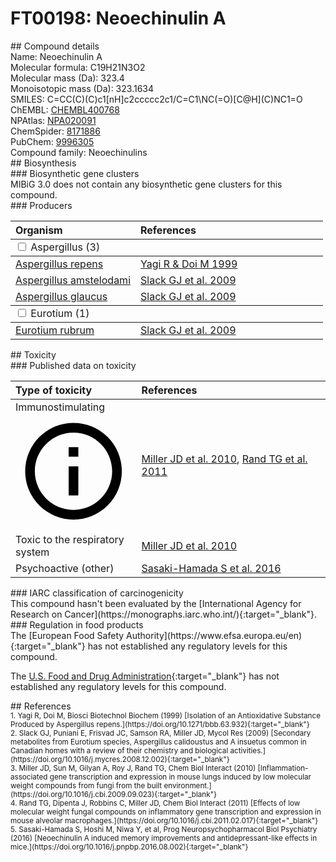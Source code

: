 
# FT00198: Neoechinulin A
<div class="molecule_image" style="float:left">
<img data-smiles= C=CC(C)(C)C1=C(/C=C2\NC(=O)[C@H](C)NC2=O)C2=CC=CC=C2N1 data-smiles-options="{ 'width': 350, 'height': 350 }" />
</div>
## Compound details
<div style="overflow:hidden">
Name: Neoechinulin A<br>
Molecular formula: C19H21N3O2<br>
Molecular mass (Da): 323.4<br>
Monoisotopic mass (Da): 323.1634<br>
<div class="break_all">
SMILES: C=CC(C)(C)c1[nH]c2ccccc2c1/C=C1\NC(=O)[C@H](C)NC1=O<br>
</div>
        ChEMBL: <a href=https://www.ebi.ac.uk/chembl/compound_report_card/CHEMBL400768 target="_blank">CHEMBL400768</a><br>
        NPAtlas: <a href=https://www.npatlas.org/explore/compounds/NPA020091 target="_blank">NPA020091</a><br>
        ChemSpider: <a href=https://www.chemspider.com/Chemical-Structure.8171886.html target="_blank">8171886</a><br>
        PubChem: <a href=https://pubchem.ncbi.nlm.nih.gov/compound/9996305 target="_blank">9996305</a><br>
    Compound family: Neoechinulins<br>
</div>

<div markdown="block" class="section">
## Biosynthesis
<div markdown="block" class="subsection">
### Biosynthetic gene clusters
<div markdown="block" class="indented_block">
MIBiG 3.0 does not contain any biosynthetic gene clusters for this compound.
</div>
</div>

<div markdown="block" class="subsection">
### Producers
<table>
<thead>
<tr>
<th style="text-align: left;" role="columnheader" width="40%" data-sort-default>Organism</th>
<th style="text-align: left;" role="columnheader" width="60%">References</th>
</tr>
</thead>
        <tbody class="header">
        <tr>
        <td style="text-align: left;" colspan="2">
        <input type="checkbox" data-toggle="toggle" id=Aspergillus>
        <label for=Aspergillus>Aspergillus (3)</label>
        </td>
        </tr>
        </tbody>
        <tbody class="hide">
                <tr>
                <td style="text-align: left;"><a href="https://www.ncbi.nlm.nih.gov/Taxonomy/Browser/wwwtax.cgi?mode=Info&id=1405805" target="_blank">Aspergillus repens</a></td>
                <td style="text-align: left;"><a href="#REF00482">Yagi R &amp; Doi M 1999</a></td>
                </tr>
                <tr>
                <td style="text-align: left;"><a href="https://www.ncbi.nlm.nih.gov/Taxonomy/Browser/wwwtax.cgi?mode=Info&id=5054" target="_blank">Aspergillus amstelodami</a></td>
                <td style="text-align: left;"><a href="#REF00483">Slack GJ et al. 2009</a></td>
                </tr>
                <tr>
                <td style="text-align: left;"><a href="https://www.ncbi.nlm.nih.gov/Taxonomy/Browser/wwwtax.cgi?mode=Info&id=41413" target="_blank">Aspergillus glaucus</a></td>
                <td style="text-align: left;"><a href="#REF00483">Slack GJ et al. 2009</a></td>
                </tr>
        </tbody>
        <tbody class="header">
        <tr>
        <td style="text-align: left;" colspan="2">
        <input type="checkbox" data-toggle="toggle" id=Eurotium>
        <label for=Eurotium>Eurotium (1)</label>
        </td>
        </tr>
        </tbody>
        <tbody class="hide">
                <tr>
                <td style="text-align: left;"><a href="https://www.ncbi.nlm.nih.gov/Taxonomy/Browser/wwwtax.cgi?mode=Info&id=396024" target="_blank">Eurotium rubrum</a></td>
                <td style="text-align: left;"><a href="#REF00483">Slack GJ et al. 2009</a></td>
                </tr>
        </tbody>
</table>
</div>
</div>

<div markdown="block" class="section">
## Toxicity
<div markdown="block" class="subsection">
### Published data on toxicity
<table>
<thead>
<tr>
<th style="text-align: left;" role="columnheader" width="40%" data-sort-default>Type of toxicity</th>
<th style="text-align: left;" role="columnheader" width="60%">References</th>
</tr>
</thead>
<tbody>
<tr>
<td style="text-align: left;">Immunostimulating <span class="twemoji" title="Activates the immune system"><svg xmlns="http://www.w3.org/2000/svg" viewBox="0 0 24 24"><path d="M11 9h2V7h-2m1 13c-4.41 0-8-3.59-8-8s3.59-8 8-8 8 3.59 8 8-3.59 8-8 8m0-18A10 10 0 0 0 2 12a10 10 0 0 0 10 10 10 10 0 0 0 10-10A10 10 0 0 0 12 2m-1 15h2v-6h-2v6Z"></path></svg></span></td>
<td style="text-align: left;"><a href="#REF00466">Miller JD et al. 2010</a>, <a href="#REF00467">Rand TG et al. 2011</a></td>
</tr>
<tr>
<td style="text-align: left;">Toxic to the respiratory system</td>
<td style="text-align: left;"><a href="#REF00466">Miller JD et al. 2010</a></td>
</tr>
<tr>
<td style="text-align: left;">Psychoactive (other)</td>
<td style="text-align: left;"><a href="#REF00484">Sasaki-Hamada S et al. 2016</a></td>
</tr>
</tbody>
</table>
</div>

<div markdown="block" class="subsection">
### IARC classification of carcinogenicity
<div markdown="block" class="indented_block">
This compound hasn't been evaluated by the [International Agency for Research on Cancer](https://monographs.iarc.who.int/){:target="_blank"}.<br>
</div>
</div>

<div markdown="block" class="subsection">
### Regulation in food products
<div markdown="block" class="indented_block">
The [European Food Safety Authority](https://www.efsa.europa.eu/en){:target="_blank"} has not established any regulatory levels for this compound. <br>

The [U.S. Food and Drug Administration](https://www.fda.gov/){:target="_blank"} has not established any regulatory levels for this compound. <br>

</div>
</div>

</div>

<div markdown="block" class="section">
## References
<div markdown="block" style="font-size: smaller;">
<span id=REF00482>
1. Yagi R, Doi M, Biosci Biotechnol Biochem (1999) [Isolation of an Antioxidative Substance Produced by Aspergillus repens.](https://doi.org/10.1271/bbb.63.932){:target="_blank"}<br>
</span>

<span id=REF00483>
2. Slack GJ, Puniani E, Frisvad JC, Samson RA, Miller JD, Mycol Res (2009) [Secondary metabolites from Eurotium species, Aspergillus calidoustus and A insuetus common in Canadian homes with a review of their chemistry and biological activities.](https://doi.org/10.1016/j.mycres.2008.12.002){:target="_blank"}<br>
</span>

<span id=REF00466>
3. Miller JD, Sun M, Gilyan A, Roy J, Rand TG, Chem Biol Interact (2010) [Inflammation-associated gene transcription and expression in mouse lungs induced by low molecular weight compounds from fungi from the built environment.](https://doi.org/10.1016/j.cbi.2009.09.023){:target="_blank"}<br>
</span>

<span id=REF00467>
4. Rand TG, Dipenta J, Robbins C, Miller JD, Chem Biol Interact (2011) [Effects of low molecular weight fungal compounds on inflammatory gene transcription and expression in mouse alveolar macrophages.](https://doi.org/10.1016/j.cbi.2011.02.017){:target="_blank"}<br>
</span>

<span id=REF00484>
5. Sasaki-Hamada S, Hoshi M, Niwa Y, et al, Prog Neuropsychopharmacol Biol Psychiatry (2016) [Neoechinulin A induced memory improvements and antidepressant-like effects in mice.](https://doi.org/10.1016/j.pnpbp.2016.08.002){:target="_blank"}<br>
</span>

</div>
</div>

<script type="text/javascript" src="https://unpkg.com/smiles-drawer@2.0.1/dist/smiles-drawer.min.js"></script>
<script>
    SmiDrawer.apply();
</script>